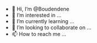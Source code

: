 - 👋 Hi, I’m @Boudendene
- 👀 I’m interested in ...
- 🌱 I’m currently learning ...
- 💞️ I’m looking to collaborate on ...
- 📫 How to reach me ...

<!---
Boudendene/Boudendene is a ✨ special ✨ repository because its `README.md` (this file) appears on your GitHub profile.
You can click the Preview link to take a look at your changes.
--->
